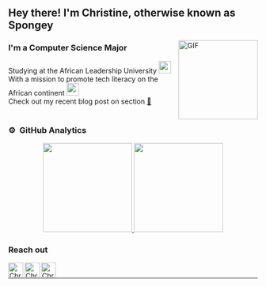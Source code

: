 ## Hey there! I'm Christine, otherwise known as Spongey

<img align="right" alt="GIF" height="160px" src="https://media.giphy.com/media/du3J3cXyzhj75IOgvA/giphy.gif" />

### I'm a Computer Science Major

Studying at the African Leadership University <img src="https://github.githubassets.com/images/mona-whisper.gif" width= "25px">
<br>
With a mission to promote tech literacy on the African continent <img src="https://i.pinimg.com/originals/d0/5f/0e/d05f0e25872ad7d945771033967351b2.gif" width= "25px">
<br>
Check out my recent blog post on section [📝][section]
<br>
<br>

### ⚙️ &nbsp;GitHub Analytics

<p align="center">
<a href="https://github.com/ChristineWasike">
  <img height="180em" src="https://github-readme-stats-eight-theta.vercel.app/api?username=ChristineWasike&show_icons=true&theme=vue&include_all_commits=true&count_private=true"/>
  <img height="180em" src="https://github-readme-stats-eight-theta.vercel.app/api/top-langs/?username=ChristineWasike&layout=compact&langs_count=8&theme=vue"/>
</a>
</p>

### Reach out
[<img align="left" alt="ChristineWasike | LinkedIn" height="30px" src="https://image.flaticon.com/icons/png/512/174/174857.png"/>][linkedin]
[<img align="left" alt="ChristineWasike | Instagram" height="30px" src="https://image.flaticon.com/icons/png/512/2111/2111463.png" />][instagram]
[<img align="left" alt="ChristineWasike | Spotify" height="30px" src="https://image.flaticon.com/icons/png/512/2111/2111624.png" />][Spotify]

<br />

---
<!-- <p align='center'>
  <img align="center" src="https://github-readme-stats.vercel.app/api?username=ChristineWasike&show_icons=true&title_color=fff&icon_color=79ff97&text_color=efefef&bg_color=24292e" alt="Christine Wasike's Github Stats">
</p> -->
[instagram]: https://www.instagram.com/wasike__/
[linkedin]: https://www.linkedin.com/in/christinewasike/
[twitter]: https://twitter.com/ChristiWasike
[spotify]: https://open.spotify.com/user/31opcw67k3gg2r4rdmvrcew7af7i
[section]: https://www.section.io/engineering-education/deploying-your-android-app-to-google-play-store/
[lion]:https://i.pinimg.com/originals/d0/5f/0e/d05f0e25872ad7d945771033967351b2.gif
